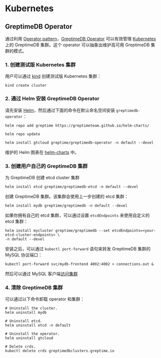 # Kubernetes

## GreptimeDB Operator

通过利用 [Operator pattern](https://kubernetes.io/docs/concepts/extend-kubernetes/operator/)，[GreptimeDB Operator](https://github.com/GreptimeTeam/greptimedb-operator) 可以有效管理 [Kubernetes](https://kubernetes.io/) 上的 GreptimeDB 集群。这个 operator 可以抽象出维护高可用 GreptimeDB 集群的模式。

### 1. 创建测试版 Kubernetes 集群

用户可以通过 [kind][4] 创建测试版 Kubernetes 集群：

```shell
kind create cluster
```

### 2. 通过 Helm 安装 GreptimeDB Operator

请先安装 [Helm][5]，然后通过下面的命令在默认命名空间安装 `greptimedb-operator`：

```shell
helm repo add greptime https://greptimeteam.github.io/helm-charts/
```

```shell
helm repo update
```

```shell
helm install gtcloud greptime/greptimedb-operator -n default --devel
```

维护的 Helm 图表在 [helm-charts][6] 中。

### 3. 创建用户自己的 GreptimeDB 集群

为 GreptimeDB 创建 etcd cluster 集群
```shell
helm install etcd greptime/greptimedb-etcd -n default --devel
```

创建 GreptimeDB 集群。该集群会使用上一步创建的 etcd 集群：

```shell
helm install mydb greptime/greptimedb -n default --devel
```

如果你拥有自己的 etcd 集群，可以通过设置 `etcdEndpoints` 来使用自定义的 etcd 集群：

```shell
helm install mycluster greptime/greptimedb --set etcdEndpoints=<your-etcd-cluster-endpoints> \
-n default --devel
```

安装之后，可以通过 `kubectl port-forward` 语句来转发 GreptimeDB 集群的 MySQL 协议端口：

```shell
kubectl port-forward svc/mydb-frontend 4002:4002 > connections.out &
```

然后可以通过 MySQL 客户端[访问集群](/getting-started/try-out-greptimedb.md#Connect)

### 4. 清除 GreptimeDB 集群

可以通过以下命令卸载 operator 和集群：

```shell
# Uninstall the cluster.
helm uninstall mydb
```

```shell
# Uninstall etcd.
helm uninstall etcd -n default
```

```shell
# Uninstall the operator.
helm uninstall gtcloud
```

```shell
# Delete crds.
kubectl delete crds greptimedbclusters.greptime.io
```

[1]: https://github.com/GreptimeTeam/greptimedb-operator
[4]: https://kind.sigs.k8s.io/docs/user/quick-start/
[5]: https://helm.sh/docs/intro/install/
[6]: https://github.com/GreptimeTeam/helm-charts
